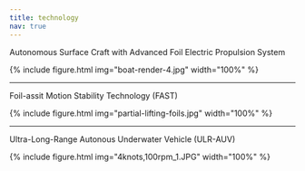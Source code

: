 ```yaml
---
title: technology
nav: true
---
```


Autonomous Surface Craft with Advanced Foil Electric Propulsion System

{% include figure.html img="boat-render-4.jpg" width="100%" %}


------

 Foil-assit Motion Stability Technology (FAST)

{% include figure.html img="partial-lifting-foils.jpg" width="100%" %}

------

Ultra-Long-Range Autonous Underwater Vehicle (ULR-AUV)

{% include figure.html img="4knots,100rpm_1.JPG" width="100%" %}

